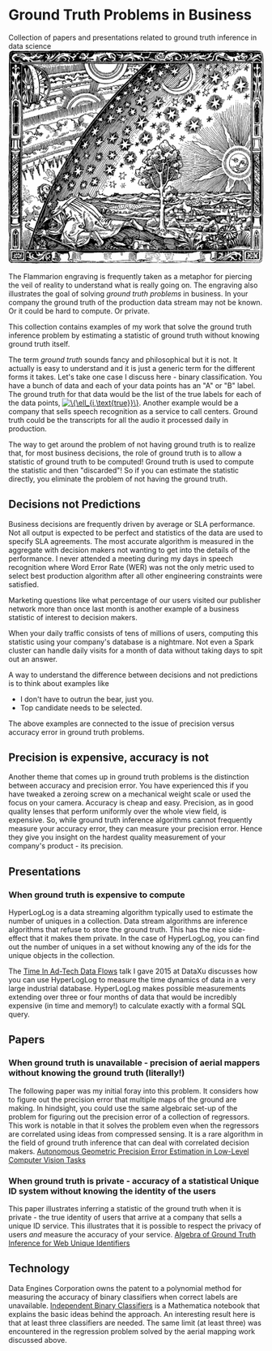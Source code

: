 # Ground Truth Problems in Business
Collection of papers and presentations related to ground truth inference in data science
![Flammarion engraving](img/Flammarion.jpg)

The Flammarion engraving is frequently taken as a metaphor for piercing the veil of reality to understand what is really going on. The engraving also illustrates the goal of solving *ground truth problems* in business. In your company the ground truth of the production data stream may not be known. Or it could be hard to compute. Or private.

This collection contains examples of my work that solve the ground truth inference problem by estimating a statistic of ground truth without knowing ground truth itself.

The term *ground truth* sounds fancy and philosophical but it is not. It actually is easy to understand and it is just a generic term for the different forms it takes. Let's take one case I discuss here - binary classification. You have a bunch of data and each of your data points has an "A" or "B" label. The ground truth for that data would be the list of the true labels for each of the data points,
<a href="https://www.codecogs.com/eqnedit.php?latex=\{\ell_{i,\text{true}}\}" target="_blank"><img src="https://latex.codecogs.com/gif.latex?\{\ell_{i,\text{true}}\}" title="\{\ell_{i,\text{true}}\}" /></a>.
Another example would be a company that sells speech recognition as a service to call centers. Ground truth could be the transcripts for all the audio it processed daily in production.

The way to get around the problem of not having ground truth is to realize that, for most business decisions, the role of ground truth is to allow a statistic of ground truth to be computed! Ground truth is used to compute the statistic and then "discarded"! So if you can estimate the statistic directly, you eliminate the problem of not having the ground truth.

## Decisions not Predictions
Business decisions are frequently driven by average or SLA performance. Not all output is expected to be perfect and statistics of the data are used to specify SLA agreements. The most accurate algorithm is measured in the aggregate with decision makers not wanting to get into the details of the performance. I never attended a meeting during my days in speech recognition where Word Error Rate (WER) was not the only metric used to select best production algorithm after all other engineering constraints were satisfied.

Marketing questions like what percentage of our users visited our publisher network more than once last month is another example of a business statistic of interest to decision makers. 

When your daily traffic consists of tens of millions of users, computing this statistic using your company's database is a nightmare. Not even a Spark cluster can handle daily visits for a month of data without taking days to spit out an answer.

A way to understand the difference between decisions and not predictions is to think about examples like 
* I don't have to outrun the bear, just you.
* Top candidate needs to be selected.

The above examples are connected to the issue of precision versus accuracy error in ground truth problems.
## Precision is expensive, accuracy is not
Another theme that comes up in ground truth problems is the distinction between accuracy and precision error. You have experienced this if you have tweaked a zeroing screw on a mechanical weight scale or used the focus on your camera. Accuracy is cheap and easy. Precision, as in good quality lenses that perform uniformly over the whole view field, is expensive. So, while ground truth inference algorithms cannot frequently measure your accuracy error, they can measure your precision error. Hence they give you insight on the hardest quality measurement of your company's product - its precision.

## Presentations
### When ground truth is expensive to compute
HyperLogLog is a data streaming algorithm typically used to estimate the number of uniques in a collection. Data stream algorithms are inference algorithms that refuse to store the ground truth. This has the nice side-effect that it makes them private. In the case of HyperLogLog, you can find out the number of uniques in a set without knowing any of the ids for the unique objects in the collection. 

The [Time In Ad-Tech Data Flows](presentations/TimeInAdTechDataFlows.pptx) talk I gave 2015 at DataXu discusses how you can use HyperLogLog to measure the time dynamics of data in a very large industrial database. HyperLogLog makes possible measurements extending over three or four months of data that would be incredibly expensive (in time and memory!) to calculate exactly with a formal SQL query.
## Papers
### When ground truth is unavailable - precision of aerial mappers without knowing the ground truth (literally!)
The following paper was my initial foray into this problem. It considers how to figure out the precision error that multiple maps of the ground are making. In hindsight, you could use the same algebraic set-up of the problem for figuring out the precision error of a collection of regressors. This work is notable in that it solves the problem even when the regressors are correlated using ideas from compressed sensing. It is a rare algorithm in the field of ground truth inference that can deal with correlated decision makers.
[Autonomous Geometric Precision Error Estimation in Low-Level Computer Vision Tasks](http://icml2008.cs.helsinki.fi/papers/121.pdf)
### When ground truth is private - accuracy of a statistical Unique ID system without knowing the identity of the users
This paper illustrates inferring a statistic of the ground truth when it is private - the true identity of users that arrive at a company that sells a unique ID service. This illustrates that it is possible to respect the privacy of users *and* measure the accuracy of your service.
[Algebra of Ground Truth Inference for Web Unique Identifiers](./papers/bc-id-ground-truth-wsdm-2015.pdf)

## Technology
Data Engines Corporation owns the patent to a polynomial method for measuring the accuracy of binary classifiers when correct labels are unavailable. [Independent Binary Classifiers](classification/IndependentBinaryClassifiers.nb) is a Mathematica notebook that explains the basic ideas behind the approach.
An interesting result here is that at least three classifiers are needed. The same limit (at least three) was encountered in the regression problem solved by the aerial mapping work discussed above.